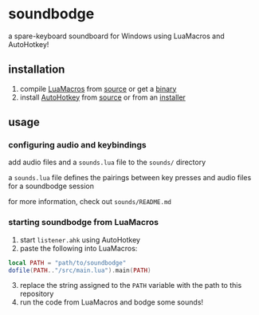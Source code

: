 # soundbodge
a spare-keyboard soundboard for Windows using LuaMacros and AutoHotkey!

## installation
1. compile [LuaMacros](https://github.com/me2d13/luamacros) from
[source](https://github.com/me2d13/luamacros/blob/master/DevGuide.md)
or get a
[binary](http://www.hidmacros.eu/forum/viewtopic.php?t=241)
2. install [AutoHotkey](https://www.autohotkey.com/) from
[source](https://github.com/Lexikos/AutoHotkey_L)
or from an
[installer](https://www.autohotkey.com/download/)

## usage
### configuring audio and keybindings
add audio files and a `sounds.lua` file to the `sounds/` directory

a `sounds.lua` file defines the pairings between key presses and audio files for a soundbodge session

for more information, check out `sounds/README.md`

### starting soundbodge from LuaMacros
1. start `listener.ahk` using AutoHotkey
2. paste the following into LuaMacros:
```lua
local PATH = "path/to/soundbodge"
dofile(PATH.."/src/main.lua").main(PATH)
```
3. replace the string assigned to the `PATH` variable with the path to this repository
4. run the code from LuaMacros and bodge some sounds!
